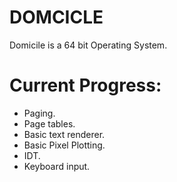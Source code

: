 # DOMCICLE
Domicile is a 64 bit Operating System.

# Current Progress:
- Paging.
- Page tables.
- Basic text renderer.
- Basic Pixel Plotting.
- IDT.
- Keyboard input.

